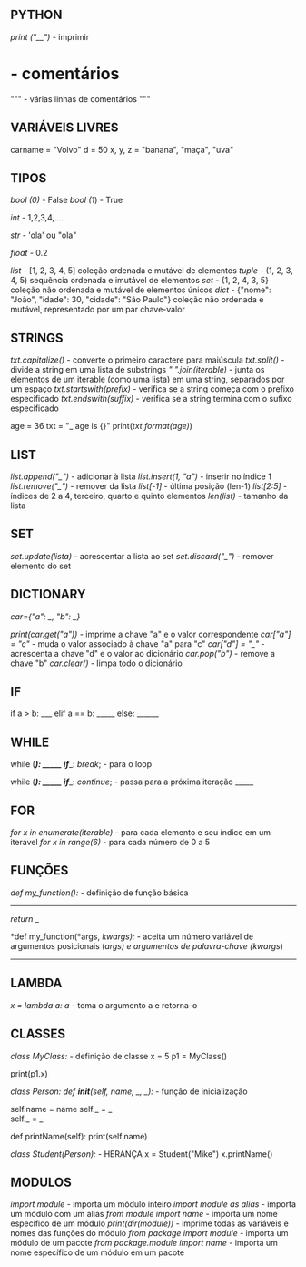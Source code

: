 ## PYTHON

*print ("__")* - imprimir


# - comentários


""" - várias linhas de comentários """


## VARIÁVEIS LIVRES

carname = "Volvo" 
d = 50
x, y, z = "banana", "maça", "uva"



## TIPOS 

*bool (0)* - False
*bool (1*) - True

*int* - 1,2,3,4,....

*str* - 'ola' ou "ola"

*float* - 0.2

*list* - [1, 2, 3, 4, 5] coleção ordenada e mutável de elementos
*tuple* - (1, 2, 3, 4, 5) sequência ordenada e imutável de elementos
*set* - {1, 2, 4, 3, 5} coleção não ordenada e mutável de elementos únicos
*dict* - {"nome": "João", "idade": 30, "cidade": "São Paulo"} coleção não ordenada e mutável, representado por um par chave-valor



## STRINGS

*txt.capitalize()* - converte o primeiro caractere para maiúscula
*txt.split()* - divide a string em uma lista de substrings
*" ".join(iterable)* - junta os elementos de um iterable (como uma lista) em uma string, separados por um espaço
*txt.startswith(prefix)* - verifica se a string começa com o prefixo especificado
*txt.endswith(suffix)* - verifica se a string termina com o sufixo especificado

age = 36
txt = "_ age is {}"
print(*txt.format(age)*)



## LIST

*list.append("_")* - adicionar à lista
*list.insert(1, "a")* - inserir no índice 1
*list.remove("_")* - remover da lista
*list[-1]* - última posição (len-1)
*list[2:5]* - índices de 2 a 4, terceiro, quarto e quinto elementos
*len(list)* - tamanho da lista



## SET

*set.update(lista)* - acrescentar a lista ao set
*set.discard("_")* - remover elemento do set



## DICTIONARY

*car={"a": _, "b": _}*

*print(car.get("a"))* - imprime a chave "a" e o valor correspondente
*car["a"] = "c"* - muda o valor associado à chave "a" para "c"
*car["d"] = "_"* - acrescenta a chave "d" e o valor ao dicionário
*car.pop("b")* - remove a chave "b"
*car.clear()* - limpa todo o dicionário



## IF 

if a > b:
    ___
elif a == b:
    _____
else:
    ______



## WHILE

while (___):
    _____
    if____:
        *break*; - para o loop 

while (___):
    _____
    if____:
        *continue*; - passa para a próxima iteração
    _____



## FOR

*for x in enumerate(iterable)* - para cada elemento e seu índice em um iterável
*for x in range(6)* - para cada número de 0 a 5



## FUNÇÕES

*def my_function():* - definição de função básica
______
*return* _

*def my_function(*args, *kwargs):* - aceita um número variável de argumentos posicionais (*args) e argumentos de palavra-chave (*kwargs**)
______



## LAMBDA

*x = lambda a: a* - toma o argumento a e retorna-o



## CLASSES

*class MyClass:* - definição de classe
x = 5
p1 = MyClass()

print(p1.x)


*class Person:*
*def __init__(self, name, _, _):* - função de inicialização

self.name = name 
self._ = _  
self._ = _  

def printName(self):
    print(self.name)

*class Student(Person):*  - HERANÇA
x = Student("Mike")
x.printName()



## MODULOS

*import module* - importa um módulo inteiro
*import module as alias* - importa um módulo com um alias
*from module import name* - importa um nome específico de um módulo
*print(dir(module))* - imprime todas as variáveis e nomes das funções do módulo
*from package import module* - importa um módulo de um pacote
*from package.module import name* - importa um nome específico de um módulo em um pacote
